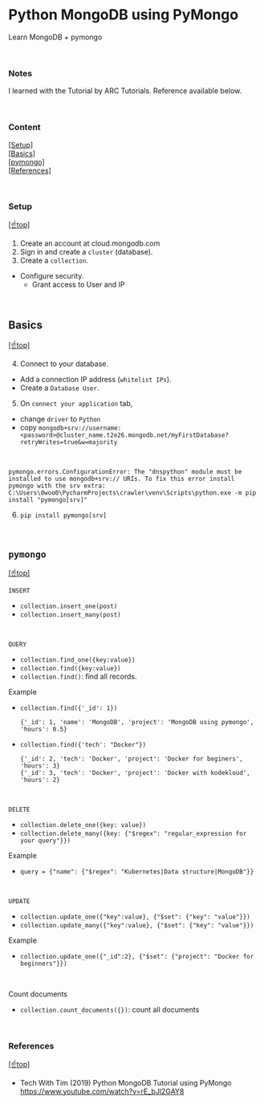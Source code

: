 # Python MongoDB using PyMongo

Learn MongoDB + pymongo

<br>

### Notes

I learned with the Tutorial by ARC Tutorials. Reference available below. 

<br>

### Content

[[Setup]](#setup)   
[[Basics]](#basics)   
[[pymongo]](#pymongo)  
[[References]](#ref)   


<br>

### <span id='setup'>Setup</span>

[[☝️top]](#top)

1. Create an account at cloud.mongodb.com
2. Sign in and create a `cluster` (database). 
3. Create a `collection`.
  - Configure security. 
    - Grant access to User and IP

<br>

## <span id="basics">Basics</span>

[[☝️top]](#top)

4. Connect to your database. 
  - Add a connection IP address (`whitelist IPs`).
  - Create a `Database User`.
5. On `connect your application` tab, 
  - change `driver` to `Python`
  - copy `mongodb+srv://username:<password>@cluster_name.t2e26.mongodb.net/myFirstDatabase?retryWrites=true&w=majority`

<br>

    pymongo.errors.ConfigurationError: The "dnspython" module must be installed to use mongodb+srv:// URIs. To fix this error install pymongo with the srv extra:
    C:\Users\0woo0\PycharmProjects\crawler\venv\Scripts\python.exe -m pip install "pymongo[srv]"

6. `pip install pymongo[srv]`



<br>

## <span id="pymongo">`pymongo`</span>

[[☝️top]](#top)

`INSERT`

- `collection.insert_one(post)`
- `collection.insert_many(post)`

<br>

`QUERY`

- `collection.find_one({key:value})`
- `collection.find({key:value})`
- `collection.find()`: find all records.

Example

- `collection.find({'_id': 1})`

      {'_id': 1, 'name': 'MongoDB', 'project': 'MongoDB using pymongo', 'hours': 0.5}

- `collection.find({'tech': "Docker"})`

      {'_id': 2, 'tech': 'Docker', 'project': 'Docker for beginers', 'hours': 3}
      {'_id': 3, 'tech': 'Docker', 'project': 'Docker with kodekloud', 'hours': 2}

<br>

`DELETE`

- `collection.delete_one({key: value})`
- `collection.delete_many({key: {"$regex": "regular_expression for your query"}})`

Example

- `query = {"name": {"$regex": "Kubernetes|Data structure|MongoDB"}}`

<br>

`UPDATE`

- `collection.update_one({"key":value}, {"$set": {"key": "value"}})`
- `collection.update_many({"key":value}, {"$set": {"key": "value"}})`

Example

- `collection.update_one({"_id":2}, {"$set": {"project": "Docker for beginners"}})`

<br>

Count documents

- `collection.count_documents({})`: count all documents

<br>

### <span id="ref">References</span>

[[☝️top]](#top)

  - Tech With Tim (2019) Python MongoDB Tutorial using PyMongo https://www.youtube.com/watch?v=rE_bJl2GAY8
